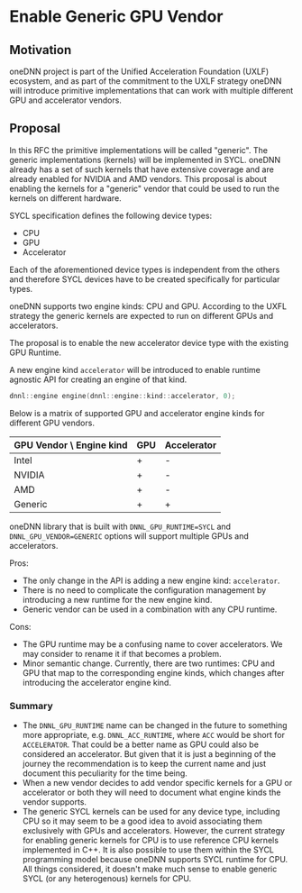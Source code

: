 # Enable Generic GPU Vendor

## Motivation

oneDNN project is part of the Unified Acceleration Foundation (UXLF) ecosystem,
and as part of the commitment to the UXLF strategy oneDNN will introduce primitive
implementations that can work with multiple different GPU and accelerator vendors.


## Proposal

In this RFC the primitive implementations will be called "generic".
The generic implementations (kernels) will be implemented in SYCL. oneDNN already has a
set of such kernels that have extensive coverage and are already enabled for
NVIDIA and AMD vendors. This proposal is about enabling the kernels for a "generic"
vendor that could be used to run the kernels on different hardware.

SYCL specification defines the following device types:
* CPU
* GPU
* Accelerator

Each of the aforementioned device types is independent from the others and therefore
SYCL devices have to be created specifically for particular types.

oneDNN supports two engine kinds: CPU and GPU. According to the UXFL strategy the
generic kernels are expected to run on different GPUs and accelerators.

The proposal is to enable the new accelerator device type with the existing GPU
Runtime.

A new engine kind `accelerator` will be introduced to enable runtime agnostic API
for creating an engine of that kind.
```cpp
dnnl::engine engine(dnnl::engine::kind::accelerator, 0);
```
Below is a matrix of supported GPU and accelerator engine kinds for different
GPU vendors.

| GPU Vendor \ Engine kind | GPU | Accelerator |
|--------------------------|-----|-------------|
|         Intel            |  +  |      -      |
|         NVIDIA           |  +  |      -      |
|         AMD              |  +  |      -      |
|         Generic          |  +  |      +      |

oneDNN library that is built with `DNNL_GPU_RUNTIME=SYCL` and `DNNL_GPU_VENDOR=GENERIC`
options will support multiple GPUs and accelerators.

Pros:
* The only change in the API is adding a new engine kind: `accelerator`.
* There is no need to complicate the configuration management by introducing
a new runtime for the new engine kind.
* Generic vendor can be used in a combination with any CPU runtime.

Cons:
* The GPU runtime may be a confusing name to cover accelerators. We may consider to
rename it if that becomes a problem.
* Minor semantic change. Currently, there are two runtimes: CPU and GPU that map
to the corresponding engine kinds, which changes after introducing the accelerator
 engine kind.


### Summary

* The `DNNL_GPU_RUNTIME` name can be changed in the future to something more
appropriate, e.g. `DNNL_ACC_RUNTIME`, where `ACC` would be short for `ACCELERATOR`.
That could be a better name as GPU could also be considered an accelerator. But
given that it is just a beginning of the journey the recommendation is to keep the
current name and just document this peculiarity for the time being.
* When a new vendor decides to add vendor specific kernels for a GPU or accelerator
or both they will need to document what engine kinds the vendor supports.
* The generic SYCL kernels can be used for any device type, including CPU so it may
seem to be a good idea to avoid associating them exclusively with GPUs and
accelerators. However, the current strategy for enabling generic kernels for CPU is to
use reference CPU kernels implemented in C++. It is also possible to use them within
the SYCL programming model because oneDNN supports SYCL runtime for CPU. All things considered, it doesn't make much sense to enable generic SYCL (or any heterogenous)
kernels for CPU.